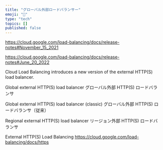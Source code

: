 ```yaml
---
title: "グローバル外部ロードバランサー"
emoji: "📝"
type: "tech"
topics: []
published: false
---
```


https://cloud.google.com/load-balancing/docs/release-notes#November_15_2021


https://cloud.google.com/load-balancing/docs/release-notes#June_20_2022

Cloud Load Balancing introduces a new version of the external HTTP(S) load balancer.

Global external HTTP(S) load balancer
グローバル外部 HTTP(S) ロードバランサ

Global external HTTP(S) load balancer (classic)
グローバル外部 HTTP(S) ロードバランサ（従来）

Regional external HTTP(S) load balancer
リージョン外部 HTTP(S) ロードバランサ

External HTTP(S) Load Balancing
https://cloud.google.com/load-balancing/docs/https
